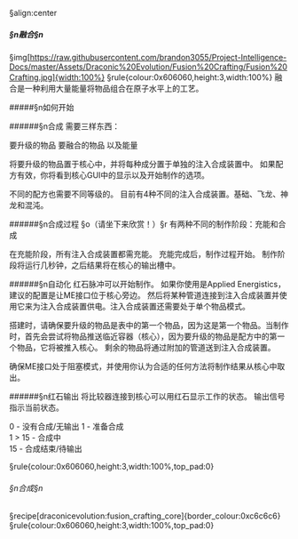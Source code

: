 §align:center
##### §n融合§n

§img[https://raw.githubusercontent.com/brandon3055/Project-Intelligence-Docs/master/Assets/Draconic%20Evolution/Fusion%20Crafting/Fusion%20Crafting.jpg]{width:100%}
§rule{colour:0x606060,height:3,width:100%}
融合是一种利用大量能量将物品组合在原子水平上的工艺。

#####§n如何开始

######§n合成
需要三样东西：

要升级的物品
要融合的物品
以及能量

将要升级的物品置于核心中，并将每种成分置于单独的注入合成装置中。 如果配方有效，你将看到核心GUI中的显示以及开始制作的选项。

不同的配方也需要不同等级的。 目前有4种不同的注入合成装置。基础、飞龙、神龙和混沌。

######§n合成过程
§o（请坐下来欣赏！）§r
有两种不同的制作阶段：充能和合成

在充能阶段，所有注入合成装置都需充能。 充能完成后，制作过程开始。
制作阶段将运行几秒钟，之后结果将在核心的输出槽中。

######§n自动化
红石脉冲可以开始制作。
如果你使用是Applied Energistics，建议的配置是让ME接口位于核心旁边。 然后将某种管道连接到注入合成装置并使用它来为注入合成装置供电。注入合成装置还需要处于单个物品模式。

搭建时，请确保要升级的物品是表中的第一个物品，因为这是第一个物品。当制作时，首先会尝试将物品推送临近容器（核心），因为要升级的物品是配方中的第一个物品，它将被推入核心。 剩余的物品将通过附加的管道送到注入合成装置。

确保ME接口处于阻塞模式，并使用你认为合适的任何方法将制作结果从核心中取出。

######§n红石输出
将比较器连接到核心可以用红石显示工作的状态。 输出信号指示当前状态。

0 - 没有合成/无输出
1 - 准备合成                          
1 > 15 - 合成中        
15 - 合成结束/待输出


§rule{colour:0x606060,height:3,width:100%,top_pad:0}
###### §n合成§n
§recipe[draconicevolution:fusion_crafting_core]{border_colour:0xc6c6c6}
§rule{colour:0x606060,height:3,width:100%,top_pad:0}